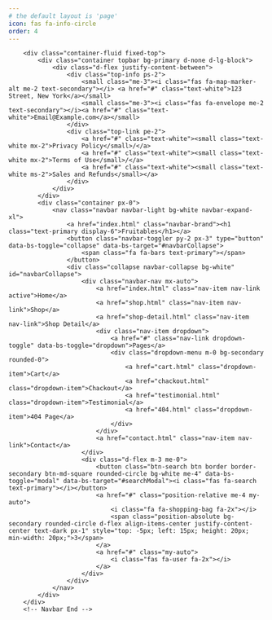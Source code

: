 ```yaml
---
# the default layout is 'page'
icon: fas fa-info-circle
order: 4
---
```


  <!-- Navbar start -->
        <div class="container-fluid fixed-top">
            <div class="container topbar bg-primary d-none d-lg-block">
                <div class="d-flex justify-content-between">
                    <div class="top-info ps-2">
                        <small class="me-3"><i class="fas fa-map-marker-alt me-2 text-secondary"></i> <a href="#" class="text-white">123 Street, New York</a></small>
                        <small class="me-3"><i class="fas fa-envelope me-2 text-secondary"></i><a href="#" class="text-white">Email@Example.com</a></small>
                    </div>
                    <div class="top-link pe-2">
                        <a href="#" class="text-white"><small class="text-white mx-2">Privacy Policy</small>/</a>
                        <a href="#" class="text-white"><small class="text-white mx-2">Terms of Use</small>/</a>
                        <a href="#" class="text-white"><small class="text-white ms-2">Sales and Refunds</small></a>
                    </div>
                </div>
            </div>
            <div class="container px-0">
                <nav class="navbar navbar-light bg-white navbar-expand-xl">
                    <a href="index.html" class="navbar-brand"><h1 class="text-primary display-6">Fruitables</h1></a>
                    <button class="navbar-toggler py-2 px-3" type="button" data-bs-toggle="collapse" data-bs-target="#navbarCollapse">
                        <span class="fa fa-bars text-primary"></span>
                    </button>
                    <div class="collapse navbar-collapse bg-white" id="navbarCollapse">
                        <div class="navbar-nav mx-auto">
                            <a href="index.html" class="nav-item nav-link active">Home</a>
                            <a href="shop.html" class="nav-item nav-link">Shop</a>
                            <a href="shop-detail.html" class="nav-item nav-link">Shop Detail</a>
                            <div class="nav-item dropdown">
                                <a href="#" class="nav-link dropdown-toggle" data-bs-toggle="dropdown">Pages</a>
                                <div class="dropdown-menu m-0 bg-secondary rounded-0">
                                    <a href="cart.html" class="dropdown-item">Cart</a>
                                    <a href="chackout.html" class="dropdown-item">Chackout</a>
                                    <a href="testimonial.html" class="dropdown-item">Testimonial</a>
                                    <a href="404.html" class="dropdown-item">404 Page</a>
                                </div>
                            </div>
                            <a href="contact.html" class="nav-item nav-link">Contact</a>
                        </div>
                        <div class="d-flex m-3 me-0">
                            <button class="btn-search btn border border-secondary btn-md-square rounded-circle bg-white me-4" data-bs-toggle="modal" data-bs-target="#searchModal"><i class="fas fa-search text-primary"></i></button>
                            <a href="#" class="position-relative me-4 my-auto">
                                <i class="fa fa-shopping-bag fa-2x"></i>
                                <span class="position-absolute bg-secondary rounded-circle d-flex align-items-center justify-content-center text-dark px-1" style="top: -5px; left: 15px; height: 20px; min-width: 20px;">3</span>
                            </a>
                            <a href="#" class="my-auto">
                                <i class="fas fa-user fa-2x"></i>
                            </a>
                        </div>
                    </div>
                </nav>
            </div>
        </div>
        <!-- Navbar End -->
